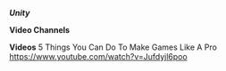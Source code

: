 ***Unity***

**Video Channels**

**Videos**
5 Things You Can Do To Make Games Like A Pro <https://www.youtube.com/watch?v=Jufdyjl6poo>